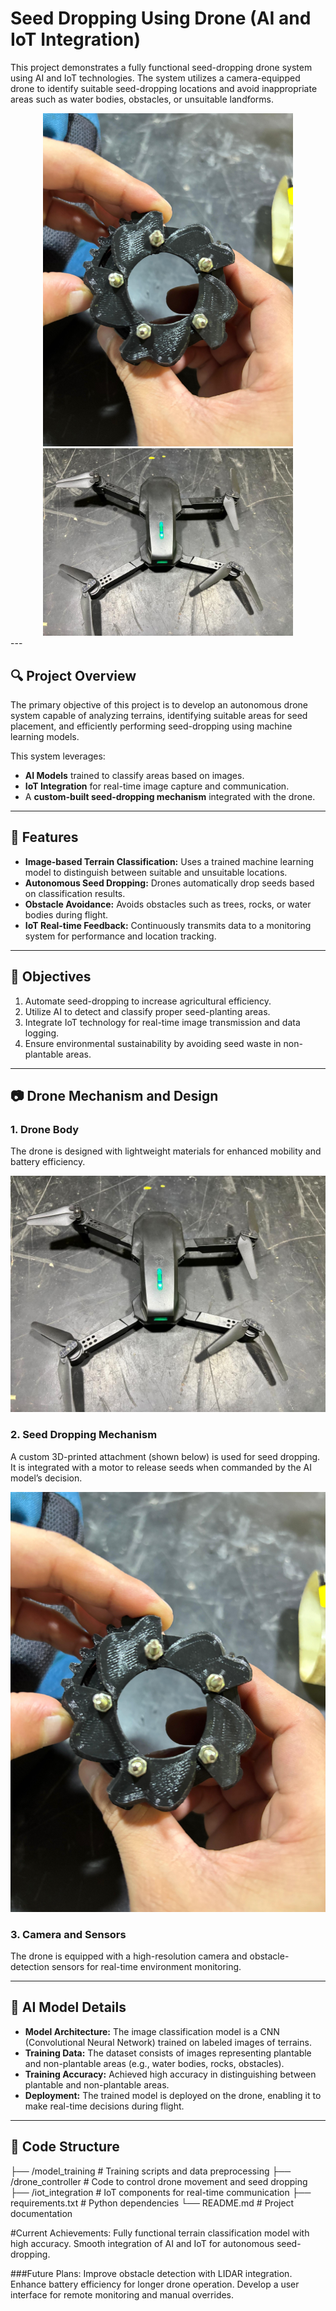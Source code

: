 # Seed Dropping Using Drone (AI and IoT Integration)
This project demonstrates a fully functional seed-dropping drone system using AI and IoT technologies. The system utilizes a camera-equipped drone to identify suitable seed-dropping locations and avoid inappropriate areas such as water bodies, obstacles, or unsuitable landforms.

<div align="center">
  <img src="aiiot2.jpeg" alt="Drone Mechanism" width="400">
</div>
<div align="center">
  <img src="aiiot3.jpeg" alt="Drone Mechanism" width="400">
</div>
---

## 🔍 **Project Overview**

The primary objective of this project is to develop an autonomous drone system capable of analyzing terrains, identifying suitable areas for seed placement, and efficiently performing seed-dropping using machine learning models.

This system leverages:

- **AI Models** trained to classify areas based on images.
- **IoT Integration** for real-time image capture and communication.
- A **custom-built seed-dropping mechanism** integrated with the drone.

---

## 📑 **Features**

- **Image-based Terrain Classification:** Uses a trained machine learning model to distinguish between suitable and unsuitable locations.
- **Autonomous Seed Dropping:** Drones automatically drop seeds based on classification results.
- **Obstacle Avoidance:** Avoids obstacles such as trees, rocks, or water bodies during flight.
- **IoT Real-time Feedback:** Continuously transmits data to a monitoring system for performance and location tracking.

---

## 🎯 **Objectives**

1. Automate seed-dropping to increase agricultural efficiency.
2. Utilize AI to detect and classify proper seed-planting areas.
3. Integrate IoT technology for real-time image transmission and data logging.
4. Ensure environmental sustainability by avoiding seed waste in non-plantable areas.

---

## 📷 **Drone Mechanism and Design**

### 1. **Drone Body**
The drone is designed with lightweight materials for enhanced mobility and battery efficiency.

![Drone Mechanism](aiiot3.jpeg)

### 2. **Seed Dropping Mechanism**
A custom 3D-printed attachment (shown below) is used for seed dropping. It is integrated with a motor to release seeds when commanded by the AI model’s decision.

![Seed Dropping Mechanism](aiiot2.jpeg)

### 3. **Camera and Sensors**
The drone is equipped with a high-resolution camera and obstacle-detection sensors for real-time environment monitoring.

---

## 🧠 **AI Model Details**

- **Model Architecture:** The image classification model is a CNN (Convolutional Neural Network) trained on labeled images of terrains.
- **Training Data:** The dataset consists of images representing plantable and non-plantable areas (e.g., water bodies, rocks, obstacles).
- **Training Accuracy:** Achieved high accuracy in distinguishing between plantable and non-plantable areas.
- **Deployment:** The trained model is deployed on the drone, enabling it to make real-time decisions during flight.

---

## 🔗 **Code Structure**
├── /model_training # Training scripts and data preprocessing ├── /drone_controller # Code to control drone movement and seed dropping ├── /iot_integration # IoT components for real-time communication ├── requirements.txt # Python dependencies └── README.md # Project documentation

#Current Achievements:
Fully functional terrain classification model with high accuracy.
Smooth integration of AI and IoT for autonomous seed-dropping.

###Future Plans:
Improve obstacle detection with LIDAR integration.
Enhance battery efficiency for longer drone operation.
Develop a user interface for remote monitoring and manual overrides.

